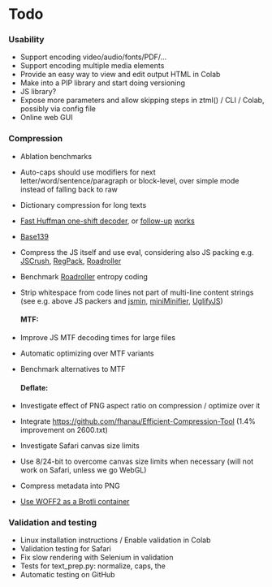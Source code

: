# Todo

### Usability
- Support encoding video/audio/fonts/PDF/...
- Support encoding multiple media elements
- Provide an easy way to view and edit output HTML in Colab
- Make into a PIP library and start doing versioning
- JS library?
- Expose more parameters and allow skipping steps in ztml() / CLI / Colab, possibly via config file
- Online web GUI

### Compression
- Ablation benchmarks
- Auto-caps should use modifiers for next letter/word/sentence/paragraph or block-level, over simple mode instead of falling back to raw
- Dictionary compression for long texts
- [Fast Huffman one-shift decoder](https://researchgate.net/publication/3159499_On_the_implementation_of_minimum_redundancy_prefix_codes), or [follow-up](https://arxiv.org/pdf/1410.3438.pdf) [works](https://arxiv.org/pdf/2108.05495.pdf)
- [Base139](https://github.com/kevinAlbs/Base122/issues/3#issuecomment-263787763)
- Compress the JS itself and use eval, considering also JS packing e.g. [JSCrush](http://iteral.com/jscrush), [RegPack](https://siorki.github.io/regPack), [Roadroller](https://lifthrasiir.github.io/roadroller)
- Benchmark [Roadroller](https://lifthrasiir.github.io/roadroller) entropy coding
- Strip whitespace from code lines not part of multi-line content strings (see e.g. above JS packers and [jsmin](http://www.crockford.com/jsmin.html), [miniMinifier](https://github.com/xem/miniMinifier), [UglifyJS](https://github.com/mishoo/UglifyJS))

  #### MTF:
- Improve JS MTF decoding times for large files
- Automatic optimizing over MTF variants
- Benchmark alternatives to MTF

  #### Deflate:
- Investigate effect of PNG aspect ratio on compression / optimize over it
- Integrate https://github.com/fhanau/Efficient-Compression-Tool (1.4% improvement on 2600.txt)
- Investigate Safari canvas size limits
- Use 8/24-bit to overcome canvas size limits when necessary (will not work on Safari, unless we go WebGL)
- Compress metadata into PNG 
- [Use WOFF2 as a Brotli container](https://github.com/lifthrasiir/roadroller/issues/9#issuecomment-905580540)

### Validation and testing
- Linux installation instructions / Enable validation in Colab
- Validation testing for Safari
- Fix slow rendering with Selenium in validation
- Tests for text_prep.py: normalize, caps, the
- Automatic testing on GitHub
